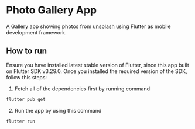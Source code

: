 # Photo Gallery App

A Gallery app showing photos from [unsplash](https://unsplash.com) using Flutter as mobile development framework.

## How to run
Ensure you have installed latest stable version of Flutter, since this app built on Flutter SDK v3.29.0. Once you installed the required version of the SDK, follow this steps:

1. Fetch all of the dependencies first by running command
```bash
flutter pub get 
```
2. Run the app by using this command
```bash
flutter run
```